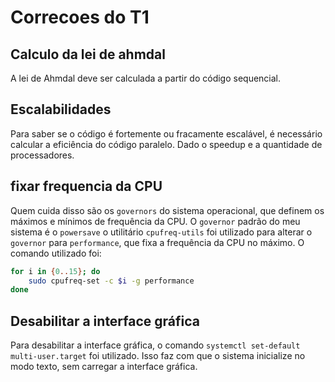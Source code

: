 # Correcoes do T1

## Calculo da lei de ahmdal

A lei de Ahmdal deve ser calculada a partir do código sequencial.

## Escalabilidades

Para saber se o código é fortemente ou fracamente escalável, é necessário calcular a eficiência do código paralelo. Dado o speedup e a quantidade de processadores.

## fixar frequencia da CPU

Quem cuida disso são os `governors` do sistema operacional, que definem os máximos e mínimos de frequência da CPU. O `governor` padrão do meu sistema é o `powersave` o utilitário `cpufreq-utils` foi utilizado para alterar o `governor` para `performance`, que fixa a frequência da CPU no máximo. O comando utilizado foi:

```bash
for i in {0..15}; do
    sudo cpufreq-set -c $i -g performance
done
```

## Desabilitar a interface gráfica

Para desabilitar a interface gráfica, o comando `systemctl set-default multi-user.target` foi utilizado. Isso faz com que o sistema inicialize no modo texto, sem carregar a interface gráfica.

